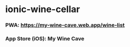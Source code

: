 # ionic-wine-cellar

### PWA: https://my-wine-cave.web.app/wine-list
### App Store (iOS): My Wine Cave
